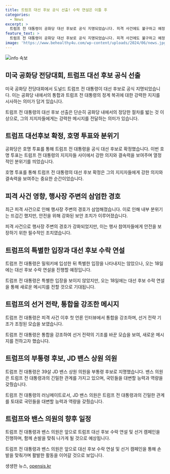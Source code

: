 ```yaml
---
title: 트럼프 대선 후보 공식 선출! 수락 연설은 이틀 후
categories:
  - News
excerpt: >
  트럼프 전 대통령이 공화당 대선 후보로 공식 지명되었습니다. 피격 사건에도 불구하고 예정대로 일정을 진행 중인 트럼프는 18일 후보 수락 연설을 할 예정입니다. 부통령 후보로는 39살의 J.D.밴스 상원 의원이 낙점되었는데, 이로써 최연소 부통령 후보가 탄생했습니다. 기사에서는 트럼프의 대선후보 지명과 최연소 부통령 후보 지명 등의 주요 내용을 다룰 예정입니다.
feature_text: >
  트럼프 전 대통령이 공화당 대선 후보로 공식 지명되었습니다. 피격 사건에도 불구하고 예정대로 일정을 진행 중인 트럼프는 18일 후보 수락 연설을 할 예정입니다. 부통령 후보로는 39살의 J.D.밴스 상원 의원이 낙점되었는데, 이로써 최연소 부통령 후보가 탄생했습니다. 기사에서는 트럼프의 대선후보 지명과 최연소 부통령 후보 지명 등의 주요 내용을 다룰 예정입니다.
image: 'https://www.behealthy4u.com/wp-content/uploads/2024/06/news.jpg'
---
```


<p><img src="https://www.behealthy4u.com/wp-content/uploads/2024/06/news.jpg" alt="info 속보" /></p>

<h2 data-ke-size="size26">미국 공화당 전당대회, 트럼프 대선 후보 공식 선출</h2>

<p>미국 공화당 전당대회에서 도널드 트럼프 전 대통령이 대선 후보로 공식 지명되었습니다. 이는 공화당 내에서의 통합과 트럼프 전 대통령의 정계 복귀에 대한 강력한 지지를 시사하는 의미가 담겨 있습니다.</p>

<p data-ke-size="size16">트럼프 전 대통령의 대선 후보 선출은 단순히 공화당 내에서의 정당한 절차를 밟는 것 이상으로, 그의 지지자들에게는 강력한 메시지를 전달하는 의미가 있습니다.</p>

<h2 data-ke-size="size26">트럼프 대선후보 확정, 호명 투표와 분위기</h2>

<p>공화당은 호명 투표를 통해 트럼프 전 대통령을 공식 대선 후보로 확정했습니다. 이번 호명 투표는 트럼프 전 대통령의 지지자들 사이에서 강한 의지와 결속력을 보여주며 열정적인 분위기를 띄었습니다.</p>

<p data-ke-size="size16">호명 투표를 통해 트럼프 전 대통령의 대선 후보 확정은 그의 지지자들에게 강한 의지와 결속력을 보여주는 중요한 순간이었습니다.</p>

<h2 data-ke-size="size26">피격 사건 영향, 행사장 주변의 삼엄한 경호</h2>

<p>최근 피격 사건으로 인해 행사장 주변의 경호가 삼엄해졌습니다. 이로 인해 내부 분위기는 뜨겁긴 했지만, 안전을 위해 강화된 보안 조치가 이루어졌습니다.</p>

<p data-ke-size="size16">피격 사건으로 행사장 주변의 경호가 강화되었지만, 이는 행사 참여자들에게 안전을 보장하기 위한 필수적인 조치였습니다.</p>

<h2 data-ke-size="size26">트럼프의 특별한 입장과 대선 후보 수락 연설</h2>

<p>트럼프 전 대통령은 밀워키에 입성한 뒤 특별한 입장을 나타내지는 않았으나, 오는 18일에는 대선 후보 수락 연설을 진행할 예정입니다.</p>

<p data-ke-size="size16">트럼프 전 대통령은 특별한 입장을 보이지 않았지만, 오는 18일에는 대선 후보 수락 연설을 통해 새로운 메시지를 전할 것으로 기대됩니다.</p>

<h2 data-ke-size="size26">트럼프의 선거 전략, 통합을 강조한 메시지</h2>

<p>트럼프 전 대통령은 피격 사건 이후 첫 언론 인터뷰에서 통합을 강조하며, 선거 전략 기조가 조정된 모습을 보였습니다.</p>

<p data-ke-size="size16">트럼프 전 대통령은 통합을 강조하여 선거 전략의 기조를 바꾼 모습을 보여, 새로운 메시지를 전하고자 했습니다.</p>

<h2 data-ke-size="size26">트럼프의 부통령 후보, JD 밴스 상원 의원</h2>

<p>트럼프 전 대통령은 39살 JD 밴스 상원 의원을 부통령 후보로 지명했습니다. 밴스 의원은 트럼프 전 대통령과의 긴밀한 관계를 가지고 있으며, 국민들을 대변할 능력과 역량을 갖췄습니다.</p>

<p data-ke-size="size16">트럼프 전 대통령의 러닝메이트로서, JD 밴스 의원은 트럼프 전 대통령과의 긴밀한 관계를 토대로 국민들을 대변할 능력과 역량을 갖췄습니다.</p>

<h2 data-ke-size="size26">트럼프와 밴스 의원의 향후 일정</h2>

<p>트럼프 전 대통령과 밴스 의원은 앞으로 트럼프 대선 후보 수락 연설 및 선거 캠페인을 진행하며, 함께 손발을 맞춰 나가게 될 것으로 예상됩니다.</p>

<p data-ke-size="size16">트럼프 전 대통령과 밴스 의원은 앞으로 대선 후보 수락 연설 및 선거 캠페인을 통해 손발을 맞춰가며 활발한 활동을 이어갈 것으로 보입니다.</p>
생생한 뉴스, <a href="https://opensis.kr" rel="dofollow">opensis.kr</a>


